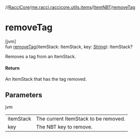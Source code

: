//[RacciCore](../../../index.md)/[me.racci.raccicore.utils.items](../index.md)/[ItemNBT](index.md)/[removeTag](remove-tag.md)

# removeTag

[jvm]\
fun [removeTag](remove-tag.md)(itemStack: ItemStack, key: [String](https://kotlinlang.org/api/latest/jvm/stdlib/kotlin/-string/index.html)): ItemStack?

Removes a tag from an ItemStack.

#### Return

An ItemStack that has the tag removed.

## Parameters

jvm

| | |
|---|---|
| itemStack | The current ItemStack to be removed. |
| key | The NBT key to remove. |
